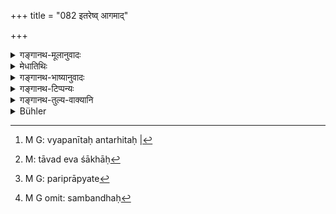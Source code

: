 +++
title = "082 इतरेष्व् आगमाद्"

+++

<details><summary>गङ्गानथ-मूलानुवादः</summary>

In the other Cycles, virtue fell off from the scriptures, foot by foot; and on account of theft, falsehood and fraud, virtuous acts deteriorated foot by foot—(82).
</details>

<details><summary>मेधातिथिः</summary>

कृतयुगाद् अन्येषु युगेष्व् **आगमद्** वेदाख्याद् **धर्मः पादशः** युगे युगे पादेन्**आवरोपितो** व्यपनीतः । अन्तर्हिता[^१२७] वेदशाखाः,[^१२८] पुरुषाणां ग्रहणावधारणशक्तिवैकल्यात् । यो ऽप्य् अद्यत्वे धर्मो ज्योतिष्टोमादिः प्रचरति सो ऽपि चौर्यादिभिः पादशो हीयते । ऋत्विजां यजमानानां दातॄणां संप्रदानानां चैतैर् दोषैर् युक्तत्वान् न यथाविधि धर्मो निष्पद्यते । फलम् अतो यथोक्तं न प्राप्यते[^१२९] । तेन धर्मापायहेतूनां चौरिकादीनां न युगैर् यथासंख्यं संबन्धः,[^१३०] सर्वेषाम् अद्योपलम्भात् ॥ १.८२ ॥


[^१३०]:
     M G omit: sambandhaḥ


[^१२९]:
     M G: pariprāpyate


[^१२८]:
     M: tāvad eva śākhāḥ


[^१२७]:
     M G: vyapanītaḥ antarhitaḥ |
</details>

<details><summary>गङ्गानथ-भाष्यानुवादः</summary>

In the Cycles other than the *Kṛta*;—‘*from the scriptures*,’ called ‘Veda’;—‘*virtue*’—‘*foot by foot*’—by one foot in each succeeding Cycle,—‘*fell off*,’ was carried away;—the Vedic Texts disappeared, by reason of the deterioration in the powers of learning and assimilating of men (le arning the texts).

The ‘*virtuous acts*’—in the form of the *Jyotiṣṭoma* and other sacrifices, that are performed now a days,—these also ‘*deteriorated foot by foot*’ on account of ‘*theft*’ &c. *i.e*., since Priests, Sacrifices, Bestowers and Recipients of gifts, are all beset with the said evils, the virtuous act is not accomplished in the proper manner, and hence the result mentioned (as accruing from that act) also is not attained. In as much as this is the real meaning, we do not take ‘*theft*’ and the rest as applied to each of the three Cycles respectively; specially as all of them (theft &c.,) are found prevalent even now a days (in *Kali*)—(82).
</details>

<details><summary>गङ्गानथ-टिप्पन्यः</summary>

This verse also has been variously interpreted:—(*a*) According to
Medhātithi it means that during the *Tretā, Dvāpara*, and *Kali* cycles,
‘Dharma fell off from the scriptures, foot by foot, and that there was
deterioration foot by foot in the fruit of Dharma also,—the reason for
this latter fact lying in the prevalence of theft, falsehood and fraud
*during all these three cycles*’; and he emphasises the fact that theft
eta, are not to be token as pertaining to the three cycles
respectively;—(*b*) according to Kullūka, Nārāyaṇa and Rāghavānanda, the
meaning is that during the three cycles, *by reason of unjust gains*
(‘*āgamāt*’) Dharma successively loses one foot etc., eta;—(*c*)
Govindarāja agrees with Medhātithi, hut with this difference that he
appears to favour the view that the deterioration in the results of acts
is due to theft, falsehood and fraud *respectively*,—the view that has
been repudiated by Medhātithi;—(*d*) according to Nandana—‘it having
been declared in the preceding verse that in the Kṛta-cycle there were
no scriptures, it is now said that during the other three cycles, Dharma
*is* determined by the scriptures,—and it diminishes successively in
each age by one quarter.’

This verse is quoted in the Vīramitrodaya—Paribhāṣā, p. 50.
</details>

<details><summary>गङ्गानथ-तुल्य-वाक्यानि</summary>

**(Verse 81-86)  
**

See Comparative notes for [Verse 1.81 (Dharma in the
Kṛta-yuga)].
</details>

<details><summary>Bühler</summary>

082	In the other (three ages), by reason of (unjust) gains (agama), Dharma is deprived successively of one foot, and through (the prevalence of) theft, falsehood, and fraud the merit (gained by men) is diminished by one fourth (in each).
</details>
